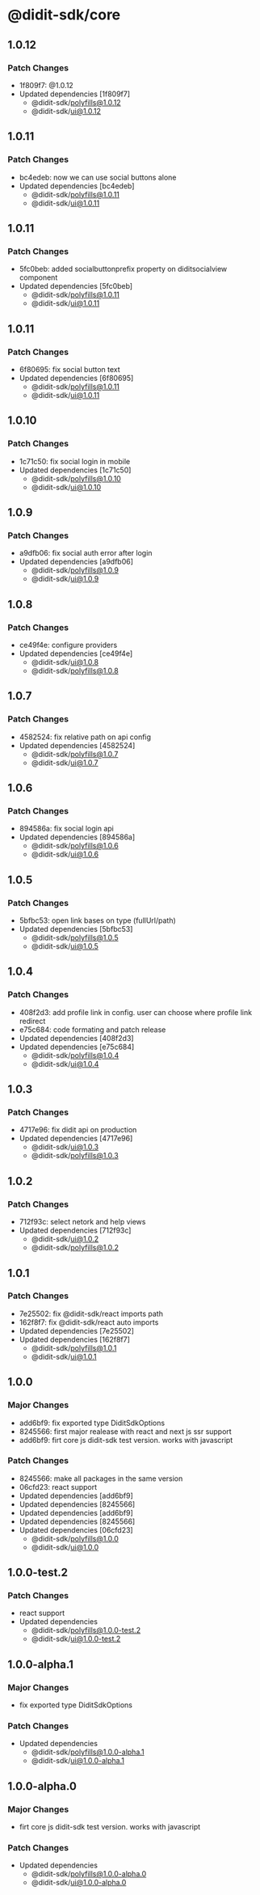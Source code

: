# @didit-sdk/core

## 1.0.12

### Patch Changes

- 1f809f7: @1.0.12
- Updated dependencies [1f809f7]
  - @didit-sdk/polyfills@1.0.12
  - @didit-sdk/ui@1.0.12

## 1.0.11

### Patch Changes

- bc4edeb: now we can use social buttons alone
- Updated dependencies [bc4edeb]
  - @didit-sdk/polyfills@1.0.11
  - @didit-sdk/ui@1.0.11

## 1.0.11

### Patch Changes

- 5fc0beb: added socialbuttonprefix property on diditsocialview component
- Updated dependencies [5fc0beb]
  - @didit-sdk/polyfills@1.0.11
  - @didit-sdk/ui@1.0.11

## 1.0.11

### Patch Changes

- 6f80695: fix social button text
- Updated dependencies [6f80695]
  - @didit-sdk/polyfills@1.0.11
  - @didit-sdk/ui@1.0.11

## 1.0.10

### Patch Changes

- 1c71c50: fix social login in mobile
- Updated dependencies [1c71c50]
  - @didit-sdk/polyfills@1.0.10
  - @didit-sdk/ui@1.0.10

## 1.0.9

### Patch Changes

- a9dfb06: fix social auth error after login
- Updated dependencies [a9dfb06]
  - @didit-sdk/polyfills@1.0.9
  - @didit-sdk/ui@1.0.9

## 1.0.8

### Patch Changes

- ce49f4e: configure providers
- Updated dependencies [ce49f4e]
  - @didit-sdk/ui@1.0.8
  - @didit-sdk/polyfills@1.0.8

## 1.0.7

### Patch Changes

- 4582524: fix relative path on api config
- Updated dependencies [4582524]
  - @didit-sdk/polyfills@1.0.7
  - @didit-sdk/ui@1.0.7

## 1.0.6

### Patch Changes

- 894586a: fix social login api
- Updated dependencies [894586a]
  - @didit-sdk/polyfills@1.0.6
  - @didit-sdk/ui@1.0.6

## 1.0.5

### Patch Changes

- 5bfbc53: open link bases on type (fullUrl/path)
- Updated dependencies [5bfbc53]
  - @didit-sdk/polyfills@1.0.5
  - @didit-sdk/ui@1.0.5

## 1.0.4

### Patch Changes

- 408f2d3: add profile link in config. user can choose where profile link redirect
- e75c684: code formating and patch release
- Updated dependencies [408f2d3]
- Updated dependencies [e75c684]
  - @didit-sdk/polyfills@1.0.4
  - @didit-sdk/ui@1.0.4

## 1.0.3

### Patch Changes

- 4717e96: fix didit api on production
- Updated dependencies [4717e96]
  - @didit-sdk/ui@1.0.3
  - @didit-sdk/polyfills@1.0.3

## 1.0.2

### Patch Changes

- 712f93c: select netork and help views
- Updated dependencies [712f93c]
  - @didit-sdk/ui@1.0.2
  - @didit-sdk/polyfills@1.0.2

## 1.0.1

### Patch Changes

- 7e25502: fix @didit-sdk/react imports path
- 162f8f7: fix @didit-sdk/react auto imports
- Updated dependencies [7e25502]
- Updated dependencies [162f8f7]
  - @didit-sdk/polyfills@1.0.1
  - @didit-sdk/ui@1.0.1

## 1.0.0

### Major Changes

- add6bf9: fix exported type DiditSdkOptions
- 8245566: first major realease with react and next js ssr support
- add6bf9: firt core js didit-sdk test version. works with javascript

### Patch Changes

- 8245566: make all packages in the same version
- 06cfd23: react support
- Updated dependencies [add6bf9]
- Updated dependencies [8245566]
- Updated dependencies [add6bf9]
- Updated dependencies [8245566]
- Updated dependencies [06cfd23]
  - @didit-sdk/polyfills@1.0.0
  - @didit-sdk/ui@1.0.0

## 1.0.0-test.2

### Patch Changes

- react support
- Updated dependencies
  - @didit-sdk/polyfills@1.0.0-test.2
  - @didit-sdk/ui@1.0.0-test.2

## 1.0.0-alpha.1

### Major Changes

- fix exported type DiditSdkOptions

### Patch Changes

- Updated dependencies
  - @didit-sdk/polyfills@1.0.0-alpha.1
  - @didit-sdk/ui@1.0.0-alpha.1

## 1.0.0-alpha.0

### Major Changes

- firt core js didit-sdk test version. works with javascript

### Patch Changes

- Updated dependencies
  - @didit-sdk/polyfills@1.0.0-alpha.0
  - @didit-sdk/ui@1.0.0-alpha.0
